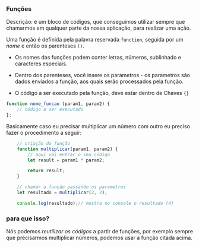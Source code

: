 ### Funções

Descrição: é um bloco de códigos, que conseguimos utilizar sempre que chamarmos em qualquer parte da nossa aplicação, para realizar uma ação.

Uma função é definida pela palavra reservada `function`, seguida por um *nome* e então os parenteses `()`.

- Os nomes das funções podem conter letras, números, sublinhado e caracteres especiais.

- Dentro dos parenteses, você insere os parametros - os parametros são dados enviados a função, aos quais serão processados pela função.

- O código a ser executado pela função, deve estar dentro de Chaves `{}`

```javascript
function nome_funcao (param1, param2) {
    // código a ser executado
};
```

Basicamente caso eu precisar multiplicar um número com outro eu preciso fazer o procedimento a seguir:

```javascript
    // criação da função
    function multiplicar(param1, param2) { 
        // aqui vai entrar o seu código
        let result = param1 * param2;

        return result;
    }

    // chamar a função passando os parametros
    let resultado = multiplicar(2, 2);

    console.log(resultado);// mostra no console o resultado (4)
```

### para que isso?

Nós podemos *reutilizar os códigos* a partir de funções, por exemplo sempre que precisarmos multiplicar números, podemos usar a função citada acima.

